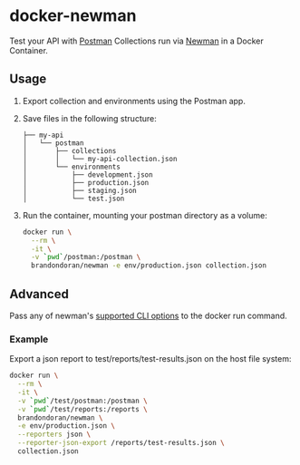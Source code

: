 # docker-newman

Test your API with [Postman](https://www.getpostman.com/) Collections run via [Newman](https://github.com/postmanlabs/newman) in a Docker Container.

## Usage

1. Export collection and environments using the Postman app.
1. Save files in the following structure:
    ```text
    ├── my-api
    │   └── postman
    │       ├── collections
    │       │   └── my-api-collection.json
    │       └── environments
    │           ├── development.json
    │           ├── production.json
    │           ├── staging.json
    │           └── test.json
    ```
1. Run the container, mounting your postman directory as a volume:

    ```bash
    docker run \
      --rm \
      -it \
      -v `pwd`/postman:/postman \
      brandondoran/newman -e env/production.json collection.json

    ```

## Advanced

Pass any of newman's [supported CLI options](https://www.npmjs.com/package/newman#cli-reporter-options) to the docker run command.

### Example

Export a json report to test/reports/test-results.json on the host file system:

```bash
docker run \
  --rm \
  -it \
  -v `pwd`/test/postman:/postman \
  -v `pwd`/test/reports:/reports \
  brandondoran/newman \
  -e env/production.json \
  --reporters json \
  --reporter-json-export /reports/test-results.json \
  collection.json
```
